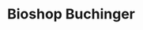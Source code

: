 ---
title: "Bioshop Buchinger"
url: /ratzersdorf-an-der-traisen/bioshop-buchinger/
shop: Supermarkt
---